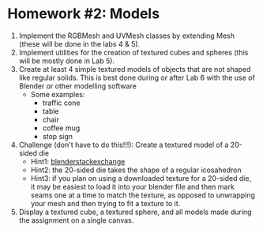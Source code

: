 # Homework #2: Models

1. Implement the RGBMesh and UVMesh classes by extending Mesh (these will be done in the labs 4 & 5).
2. Implement utilities for the creation of textured cubes and spheres (this will be mostly done in Lab 5).
3. Create at least 4 simple textured models of objects that are not shaped like regular solids. This is best done during or after Lab 6 with the use of Blender or other modelling software
    -   Some examples:
        -   traffic cone
        -   table
        -   chair
        -   coffee mug
        -   stop sign
4. Challenge (don't have to do this!!!): Create a textured model of a 20-sided die
    -   Hint1: [blenderstackexchange]( https://blender.stackexchange.com/questions/48/what-is-the-simplest-way-to-generate-a-dodecahedron)
    -   Hint2: the 20-sided die takes the shape of a regular icosahedron
    -   Hint3: if you plan on using a downloaded texture for a 20-sided die, it may be easiest to load it into your blender file and then mark seams one at a time to match the texture, as opposed to unwrapping your mesh and then trying to fit a texture to it.
5. Display a textured cube, a textured sphere, and all models made during the assignment on a single canvas.
